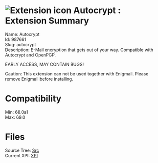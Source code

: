 # ![Extension icon](https://addons.thunderbird.net/user-media/addon_icons/987/987661-64.png?modified=b9355a97) Autocrypt : Extension Summary

Name: Autocrypt  
Id: 987661  
Slug: autocrypt  
Description: E-Mail encryption that gets out of your way. Compatible with Autocrypt and OpenPGP.

EARLY ACCESS, MAY CONTAIN BUGS!

Caution: This extension can not be used together with Enigmail. Please remove Enigmail before installing.
  

# Compatibility
Min: 68.0a1  
Max: 69.0  

# Files

Source Tree: [Src](x68/987661-autocrypt/src)  
Current XPI: [XPI](x68/987661-autocrypt/xpi)  



